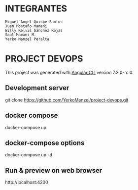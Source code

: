 # INTEGRANTES

```
Miguel Angel Quispe Santos
Juan Montaño Mamani
Willy Kelvis Sánchez Rojas
Saul Mamani M.
Yerko Manzel Peralta
```

# PROJECT DEVOPS

This project was generated with [Angular CLI](https://github.com/angular/angular-cli) version 7.2.0-rc.0.

## Development server
git clone https://github.com/YerkoManzel/project-devops.git

## docker compose 
docker-compose up

## docker-compose options
docker-compose up -d

## Run & preview on web browser
http://localhost:4200
